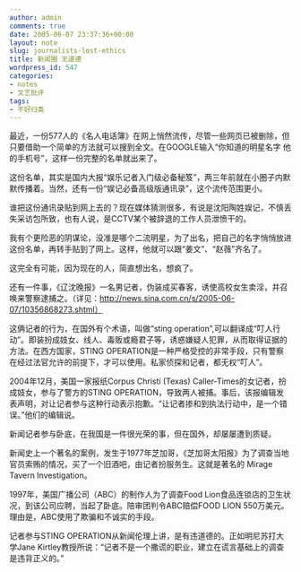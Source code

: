```yaml
---
author: admin
comments: true
date: 2005-06-07 23:37:36+00:00
layout: note
slug: journalists-lost-ethics
title: 新闻圈 无道德
wordpress_id: 547
categories:
- notes
- 文艺批评
tags:
- 不好归类
---
```


最近，一份577人的《名人电话簿》在网上悄然流传，尽管一些网页已被删除，但只要借助一个简单的方法就可以搜到全文。在GOOGLE输入“你知道的明星名字 他的手机号”，这样一份完整的名单就出来了。

这份名单，其实是国内大报“娱乐记者入门级必备秘笈”，两三年前就在小圈子内默默传播着。当然，还有一份“娱记必备高级版通讯录”，这个流传范围更小。

谁把这份通讯录贴到网上去的？现在媒体猜测很多，有说是沈阳陶姓娱记，不慎丢失采访包所致，也有人说，是CCTV某个被辞退的工作人员泄愤干的。

我有个更险恶的阴谋论，没准是哪个二流明星，为了出名，把自己的名字悄悄放进这份名单，再转手贴到了网上。这样，他就可以跟“姜文”、“赵薇”齐名了。

这完全有可能，因为现在的人，简直想出名，想疯了。

还有一件事，《辽沈晚报》一名男记者，伪装成买春客，诱使高校女生卖淫，并召唤来警察逮捕之。（详见：http://news.sina.com.cn/s/2005-06-07/10356868273.shtml）

这俩记者的行为，在国外有个术语，叫做“sting operation”,可以翻译成“叮人行动”。即装扮成妓女、线人、毒贩或瘾君子等，诱惑嫌疑人犯罪，从而取得证据的方法。在西方国家，STING OPERATION是一种严格受控的非常手段，只有警察在经过法官允许的前提下，才可以使用。私家侦探和记者，都无权“叮人”。

2004年12月，美国一家报纸Corpus Christi (Texas) Caller-Times的女记者，扮成妓女，参与了警方的STING OPERATION，导致两人被捕。事后，该报编辑发表声明，对让记者参与这种行动表示抱歉。“让记者掺和到执法行动中，是一个错误。”他们的编辑说。

新闻记者参与卧底，在我国是一件很光荣的事，但在国外，却屡屡遭到质疑。

新闻史上一个著名的案例，发生于1977年芝加哥，《芝加哥太阳报》为了调查当地官员索贿的情况，买了一个旧酒吧，由记者扮服务生。这就是著名的 Mirage Tavern Investigation。

1997年，美国广播公司（ABC）的制作人为了调查Food Lion食品连锁店的卫生状况，到该公司应聘，当起了卧底。陪审团判令ABC赔偿FOOD LION 550万美元。理由是，ABC使用了欺骗和不诚实的手段。

记者参与STING OPERATION从新闻伦理上讲，是有违道德的。正如明尼苏打大学Jane Kirtley教授所说：“记者不是一个撒谎的职业，建立在谎言基础上的调查是违背正义的。”
